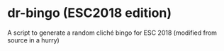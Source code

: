 # dr-bingo (ESC2018 edition)
A script to generate a random cliché bingo for ESC 2018 (modified from source in a hurry)
